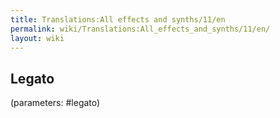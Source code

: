 ```yaml
---
title: Translations:All effects and synths/11/en
permalink: wiki/Translations:All_effects_and_synths/11/en/
layout: wiki
---
```


## Legato

(parameters: \#legato)
